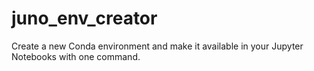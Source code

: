 # juno_env_creator
Create a new Conda environment and make it available in your Jupyter Notebooks with one command.
